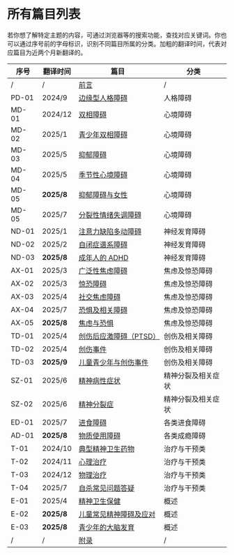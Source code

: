 # 所有篇目列表

若你想了解特定主题的内容，可通过浏览器等的搜索功能，查找对应关键词。你也可以通过序号前的字母标识，识别不同篇目所属的分类。加粗的翻译时间，代表对应篇目为近两个月新翻译的。

| 序号 | 翻译时间 | 篇目 | 分类 |
|------|--------|-------------|-----------|
| / | / | [前言](/foreword.md) | / |
| PD-01 | 2024/9 | [边缘型人格障碍](/articles/BPD.md) | 人格障碍 |
| MD-01 | 2024/12 | [双相障碍](/articles/BD.md) | 心境障碍 |
| MD-02 | 2025/1 | [青少年双相障碍](/articles/BD-Teens.md) | 心境障碍 |
| MD-03 | 2025/5 | [抑郁障碍](/articles/Depression.md) | 心境障碍 |
| MD-04 | 2025/5 | [季节性心境障碍](/articles/SeasonalAD.md) | 心境障碍 |
| MD-05 | **2025/8** | [抑郁障碍与女性](/articles/WomenDepression.md) | 心境障碍 |
| MD-05 | 2025/7 | [分裂性情绪失调障碍](/articles/DMDD.md) | 心境障碍 |
| ND-01 | 2025/1 | [注意力缺陷多动障碍](/articles/ADHD.md) | 神经发育障碍 |
| ND-02 | 2025/2 | [自闭症谱系障碍](/articles/ASD.md) | 神经发育障碍 |
| ND-03 | **2025/8** | [成年人的 ADHD](/articles/AdultsADHD.md) | 神经发育障碍 |
| AX-01 | 2025/3 | [广泛性焦虑障碍](/articles/GAD.md) | 焦虑及惊恐障碍 |
| AX-02 | 2025/3 | [惊恐障碍](/articles/PanicDisorder.md) | 焦虑及惊恐障碍 |
| AX-03 | 2025/4 | [社交焦虑障碍](/articles/SAD.md) | 焦虑及惊恐障碍 |
| AX-04 | 2025/7 | [恐惧及相关障碍](/articles/Phobia.md) | 焦虑及惊恐障碍 |
| AX-05 | **2025/8** | [焦虑与恐惧](/articles/Stress.md) | 焦虑及惊恐障碍 |
| TD-01 | 2025/4 | [创伤后应激障碍（PTSD）](/articles/PTSD.md) | 创伤及相关障碍 |
| TD-02 | 2025/4 | [创伤事件](/articles/TraumaticEvents.md) | 创伤及相关障碍 |
| TD-03 | **2025/9** | [儿童青少年与创伤事件](/articles/ChildrenTraumaticEvents.md) | 创伤及相关障碍 |
| SZ-01 | 2025/6 | [精神病性症状](/articles/Psychosis.md) | 精神分裂及相关症状 |
| SZ-02 | 2025/6 | [精神分裂症](/articles/Schizophrenia.md) | 精神分裂及相关症状 |
| ED-01 | 2025/7 | [进食障碍](/articles/EatingDisorder.md) | 各类进食障碍 |
| AD-01 | **2025/8** | [物质使用障碍](/articles/SubstanceUD.md) | 各类成瘾障碍 |
| T-01 | 2024/10 | [典型精神卫生药物](/articles/Medications.md) | 治疗与干预类 |
| T-02 | 2024/11 | [心理治疗](/articles/Psychotherapies.md) | 治疗与干预类 |
| T-03 | 2024/12 | [物理治疗](/articles/BST.md) | 治疗与干预类 |
| T-04 | 2025/7 | [自杀常见问题答疑](/articles/SuicideFAQ.md) | 治疗与干预类 |
| E-01 | 2025/4 | [精神卫生保健](/articles/SelfCare.md) | 概述 |
| E-02 | **2025/8** | [儿童常见精神障碍及应对](/articles/Children.md) | 概述 |
| E-03 | **2025/8** | [青少年的大脑发育](/articles/TeenBrain.md) | 概述 |
| / | / | [附录](/appendix.md) | / |
